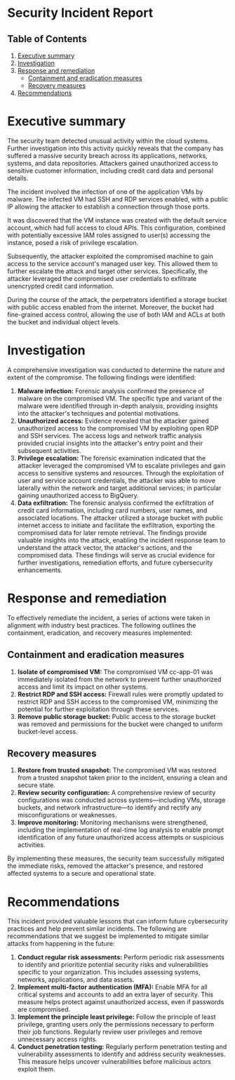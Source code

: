 # Security Incident Report

## Table of Contents

1. [Executive summary](#executive-summary)
2. [Investigation](#investigation)
3. [Response and remediation](#response-and-remediation)
   - [Containment and eradication measures](#containment-and-eradication-measures)
   - [Recovery measures](#recovery-measures)
4. [Recommendations](#recommendations)

# Executive summary
The security team detected unusual activity within the cloud systems. Further investigation into this activity quickly reveals that the company has suffered a massive security breach across its applications, networks, systems, and data repositories. Attackers gained unauthorized access to sensitive customer information, including credit card data and personal details. 

The incident involved the infection of one of the application VMs by malware. The infected VM had SSH and RDP services enabled, with a public IP allowing the attacker to establish a connection through those ports. 

It was discovered that the VM instance was created with the default service account, which had full access to cloud APIs. This configuration, combined with potentially excessive IAM roles assigned to user(s) accessing the instance, posed a risk of privilege escalation.

Subsequently, the attacker exploited the compromised machine to gain access to the service account's managed user key. This allowed them to further escalate the attack and target other services. Specifically, the attacker leveraged the compromised user credentials to exfiltrate unencrypted credit card information.

During the course of the attack, the perpetrators identified a storage bucket with public access enabled from the internet. Moreover, the bucket had fine-grained access control, allowing the use of both IAM and ACLs at both the bucket and individual object levels. 






# Investigation
A comprehensive investigation was conducted to determine the nature and extent of the compromise. The following findings were identified:
1. **Malware infection:** Forensic analysis confirmed the presence of malware on the compromised VM. The specific type and variant of the malware were identified through in-depth analysis, providing insights into the attacker's techniques and potential motivations.
2. **Unauthorized access:** Evidence revealed that the attacker gained unauthorized access to the compromised VM by exploiting open RDP and SSH services. The access logs and network traffic analysis provided crucial insights into the attacker's entry point and their subsequent activities.
3. **Privilege escalation:** The forensic examination indicated that the attacker leveraged the compromised VM to escalate privileges and gain access to sensitive systems and resources. Through the exploitation of user and service account credentials, the attacker was able to move laterally within the network and target additional services; in particular gaining unauthorized access to BigQuery.
4. **Data exfiltration:** The forensic analysis confirmed the exfiltration of credit card information, including card numbers, user names, and associated locations. The attacker utilized a storage bucket with public internet access to initiate and facilitate the exfiltration, exporting the compromised data for later remote retrieval.
The findings provide valuable insights into the attack, enabling the incident response team to understand the attack vector, the attacker's actions, and the compromised data. These findings will serve as crucial evidence for further investigations, remediation efforts, and future cybersecurity enhancements.

# Response and remediation
To effectively remediate the incident, a series of actions were taken in alignment with industry best practices. The following outlines the containment, eradication, and recovery measures implemented:

## Containment and eradication measures
1. **Isolate of compromised VM:** The compromised VM cc-app-01 was immediately isolated from the network to prevent further unauthorized access and limit its impact on other systems.
2. **Restrict RDP and SSH access:** Firewall rules were promptly updated to restrict RDP and SSH access to the compromised VM, minimizing the potential for further exploitation through these services.
3. **Remove public storage bucket:** Public access to the storage bucket was removed and permissions for the bucket were changed to uniform bucket-level access. 

## Recovery measures
1. **Restore from trusted snapshot:** The compromised VM was restored from a trusted snapshot taken prior to the incident, ensuring a clean and secure state.
2. **Review security configuration:** A comprehensive review of security configurations was conducted across systems—including VMs, storage buckets, and network infrastructure—to identify and rectify any misconfigurations or weaknesses.
3. **Improve monitoring:** Monitoring mechanisms were strengthened, including the implementation of real-time log analysis to enable prompt identification of any future unauthorized access attempts or suspicious activities.

By implementing these measures, the security team successfully mitigated the immediate risks, removed the attacker's presence, and restored affected systems to a secure and operational state.

# Recommendations
This incident provided valuable lessons that can inform future cybersecurity practices and help prevent similar incidents. The following are recommendations that we suggest be implemented to mitigate similar attacks from happening in the future:

1. **Conduct regular risk assessments:** Perform periodic risk assessments to identify and prioritize potential security risks and vulnerabilities specific to your organization. This includes assessing systems, networks, applications, and data assets.
2. **Implement multi-factor authentication (MFA):** Enable MFA for all critical systems and accounts to add an extra layer of security. This measure helps protect against unauthorized access, even if passwords are compromised.
3. **Implement the principle least privilege:** Follow the principle of least privilege, granting users only the permissions necessary to perform their job functions. Regularly review user privileges and remove unnecessary access rights.
4. **Conduct penetration testing:** Regularly perform penetration testing and vulnerability assessments to identify and address security weaknesses. This measure helps uncover vulnerabilities before malicious actors exploit them.
